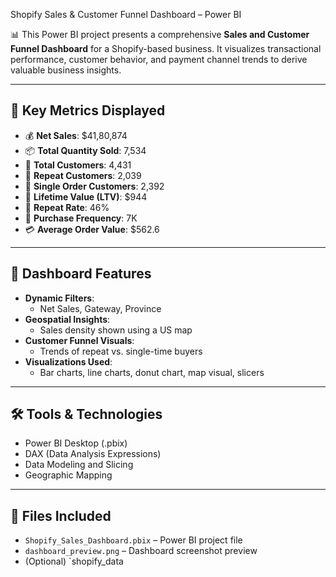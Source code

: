 Shopify Sales & Customer Funnel Dashboard – Power BI

📊 This Power BI project presents a comprehensive **Sales and Customer Funnel Dashboard** for a Shopify-based business. It visualizes transactional performance, customer behavior, and payment channel trends to derive valuable business insights.

---

## 📌 Key Metrics Displayed
- 💰 **Net Sales**: $41,80,874  
- 📦 **Total Quantity Sold**: 7,534  
- 👤 **Total Customers**: 4,431  
- 🔁 **Repeat Customers**: 2,039  
- 🛒 **Single Order Customers**: 2,392  
- 💸 **Lifetime Value (LTV)**: $944  
- 🔁 **Repeat Rate**: 46%  
- 🔄 **Purchase Frequency**: 7K  
- 💳 **Average Order Value**: $562.6  

---

## 📍 Dashboard Features
- **Dynamic Filters**:
  - Net Sales, Gateway, Province
- **Geospatial Insights**:
  - Sales density shown using a US map
- **Customer Funnel Visuals**:
  - Trends of repeat vs. single-time buyers
- **Visualizations Used**:
  - Bar charts, line charts, donut chart, map visual, slicers

---

## 🛠 Tools & Technologies
- Power BI Desktop (.pbix)
- DAX (Data Analysis Expressions)
- Data Modeling and Slicing
- Geographic Mapping

---

## 📂 Files Included
- `Shopify_Sales_Dashboard.pbix` – Power BI project file
- `dashboard_preview.png` – Dashboard screenshot preview
- (Optional) `shopify_data

